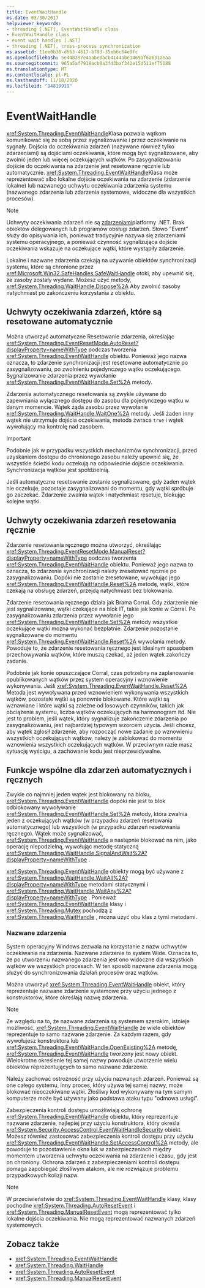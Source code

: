 ```yaml
---
title: EventWaitHandle
ms.date: 03/30/2017
helpviewer_keywords:
- threading [.NET], EventWaitHandle class
- EventWaitHandle class
- event wait handles [.NET]
- threading [.NET], cross-process synchronization
ms.assetid: 11ee0b38-d663-4617-b793-35eb6c64e9fc
ms.openlocfilehash: 5e448397e4aabe0acb4144abe1469af6a631aeaa
ms.sourcegitcommit: 965a5af7918acb0a3fd3baf342e15d511ef75188
ms.translationtype: MT
ms.contentlocale: pl-PL
ms.lasthandoff: 11/18/2020
ms.locfileid: "94819919"
---
```

# <a name="eventwaithandle"></a>EventWaitHandle

<xref:System.Threading.EventWaitHandle>Klasa pozwala wątkom komunikować się ze sobą przez sygnalizowanie i przez oczekiwanie na sygnały. Dojścia do oczekiwania zdarzeń (nazywane również tylko zdarzeniami) są dojściami oczekiwania, które mogą być sygnalizowane, aby zwolnić jeden lub więcej oczekujących wątków. Po zasygnalizowaniu dojście do oczekiwania na zdarzenie jest resetowane ręcznie lub automatycznie. <xref:System.Threading.EventWaitHandle>Klasa może reprezentować albo lokalne dojście oczekiwania na zdarzenie (zdarzenie lokalne) lub nazwanego uchwytu oczekiwania zdarzenia systemu (nazwanego zdarzenia lub zdarzenia systemowe, widoczne dla wszystkich procesów).  
  
> [!NOTE]
> Uchwyty oczekiwania zdarzeń nie są [zdarzeniami](../events/index.md)platformy .NET. Brak obiektów delegowanych lub programów obsługi zdarzeń. Słowo "Event" służy do opisywania ich, ponieważ tradycyjnie nazywa się zdarzeniami systemu operacyjnego, a ponieważ czynność sygnalizująca dojście oczekiwania wskazuje na oczekujące wątki, które wystąpiły zdarzenie.  
  
 Lokalne i nazwane zdarzenia czekają na używanie obiektów synchronizacji systemu, które są chronione przez <xref:Microsoft.Win32.SafeHandles.SafeWaitHandle> otoki, aby upewnić się, że zasoby zostały wydane. Możesz użyć metody, <xref:System.Threading.WaitHandle.Dispose%2A> Aby zwolnić zasoby natychmiast po zakończeniu korzystania z obiektu.  
  
## <a name="event-wait-handles-that-reset-automatically"></a>Uchwyty oczekiwania zdarzeń, które są resetowane automatycznie  
 Można utworzyć automatyczne Resetowanie zdarzenia, określając <xref:System.Threading.EventResetMode.AutoReset?displayProperty=nameWithType> podczas tworzenia <xref:System.Threading.EventWaitHandle> obiektu. Ponieważ jego nazwa oznacza, to zdarzenie synchronizacji jest resetowane automatycznie po zasygnalizowaniu, po zwolnieniu pojedynczego wątku oczekującego. Sygnalizowanie zdarzenia przez wywołanie <xref:System.Threading.EventWaitHandle.Set%2A> metody.  
  
 Zdarzenia automatycznego resetowania są zwykle używane do zapewniania wyłącznego dostępu do zasobu dla pojedynczego wątku w danym momencie. Wątek żąda zasobu przez wywołanie <xref:System.Threading.WaitHandle.WaitOne%2A> metody. Jeśli żaden inny wątek nie utrzymuje dojścia oczekiwania, metoda zwraca `true` i wątek wywołujący ma kontrolę nad zasobem.  
  
> [!IMPORTANT]
> Podobnie jak w przypadku wszystkich mechanizmów synchronizacji, przed uzyskaniem dostępu do chronionego zasobu należy upewnić się, że wszystkie ścieżki kodu oczekują na odpowiednie dojście oczekiwania. Synchronizacja wątków jest spółdzielnią.  
  
 Jeśli automatyczne resetowanie zostanie sygnalizowane, gdy żaden wątek nie oczekuje, pozostaje zasygnalizowani do momentu, gdy wątki spróbuje go zaczekać. Zdarzenie zwalnia wątek i natychmiast resetuje, blokując kolejne wątki.  
  
## <a name="event-wait-handles-that-reset-manually"></a>Uchwyty oczekiwania zdarzeń resetowania ręcznie  
 Zdarzenie resetowania ręcznego można utworzyć, określając <xref:System.Threading.EventResetMode.ManualReset?displayProperty=nameWithType> podczas tworzenia <xref:System.Threading.EventWaitHandle> obiektu. Ponieważ jego nazwa to oznacza, to zdarzenie synchronizacji należy zresetować ręcznie po zasygnalizowaniu. Dopóki nie zostanie zresetowane, wywołując jego <xref:System.Threading.EventWaitHandle.Reset%2A> metodę, wątki, które czekają na obsługę zdarzeń, przejdą natychmiast bez blokowania.  
  
 Zdarzenie resetowania ręcznego działa jak Brama Corral. Gdy zdarzenie nie jest sygnalizowane, wątki czekające na blok IT, takie jak konie w Corral. Po zasygnalizowaniu zdarzenia przez wywołanie jego <xref:System.Threading.EventWaitHandle.Set%2A> metody wszystkie oczekujące wątki można wykonać bezpłatnie. Zdarzenie pozostanie sygnalizowane do momentu <xref:System.Threading.EventWaitHandle.Reset%2A> wywołania metody. Powoduje to, że zdarzenie resetowania ręcznego jest idealnym sposobem przechowywania wątków, które muszą czekać, aż jeden wątek zakończy zadanie.  
  
 Podobnie jak konie opuszczające Corral, czas potrzebny na zaplanowanie opublikowanych wątków przez system operacyjny i wznowienie wykonywania. Jeśli <xref:System.Threading.EventWaitHandle.Reset%2A> Metoda jest wywoływana przed wznowieniem wykonywania wszystkich wątków, pozostałe wątki są ponownie blokowane. Które wątki są wznawiane i które wątki są zależne od losowych czynników, takich jak obciążenie systemu, liczba wątków oczekujących na harmonogram itd. Nie jest to problem, jeśli wątek, który sygnalizuje zakończenie zdarzenia po zasygnalizowaniu, jest najbardziej typowym wzorcem użycia. Jeśli chcesz, aby wątek zgłosił zdarzenie, aby rozpocząć nowe zadanie po wznowieniu wszystkich oczekujących wątków, należy je zablokować do momentu wznowienia wszystkich oczekujących wątków. W przeciwnym razie masz sytuację wyścigu, a zachowanie kodu jest nieprzewidywalne.  
  
## <a name="features-common-to-automatic-and-manual-events"></a>Funkcje wspólne dla zdarzeń automatycznych i ręcznych  
 Zwykle co najmniej jeden wątek jest blokowany na bloku, <xref:System.Threading.EventWaitHandle> dopóki nie jest to blok odblokowany wywoływanie <xref:System.Threading.EventWaitHandle.Set%2A> metody, która zwalnia jeden z oczekujących wątków (w przypadku zdarzeń resetowania automatycznego) lub wszystkich (w przypadku zdarzeń resetowania ręcznego). Wątek może sygnalizować, <xref:System.Threading.EventWaitHandle> a następnie blokować na nim, jako operację niepodzielną, wywołując metodę statyczną <xref:System.Threading.WaitHandle.SignalAndWait%2A?displayProperty=nameWithType> .  
  
 <xref:System.Threading.EventWaitHandle> obiekty mogą być używane z <xref:System.Threading.WaitHandle.WaitAll%2A?displayProperty=nameWithType> metodami statycznymi i <xref:System.Threading.WaitHandle.WaitAny%2A?displayProperty=nameWithType> . Ponieważ <xref:System.Threading.EventWaitHandle> klasy i <xref:System.Threading.Mutex> pochodzą z <xref:System.Threading.WaitHandle> , można użyć obu klas z tymi metodami.  
  
### <a name="named-events"></a>Nazwane zdarzenia  
 System operacyjny Windows zezwala na korzystanie z nazw uchwytów oczekiwania na zdarzenia. Nazwane zdarzenie to system Wide. Oznacza to, że po utworzeniu nazwanego zdarzenia jest ono widoczne dla wszystkich wątków we wszystkich procesach. W ten sposób nazwane zdarzenia mogą służyć do synchronizowania działań procesów oraz wątków.  
  
 Można utworzyć <xref:System.Threading.EventWaitHandle> obiekt, który reprezentuje nazwane zdarzenie systemowe przy użyciu jednego z konstruktorów, które określają nazwę zdarzenia.  
  
> [!NOTE]
> Ze względu na to, że nazwane zdarzenia są systemem szerokim, istnieje możliwość, <xref:System.Threading.EventWaitHandle> że wiele obiektów reprezentuje to samo nazwane zdarzenie. Za każdym razem, gdy wywołujesz konstruktora lub <xref:System.Threading.EventWaitHandle.OpenExisting%2A> metodę, <xref:System.Threading.EventWaitHandle> tworzony jest nowy obiekt. Wielokrotne określenie tej samej nazwy powoduje utworzenie wielu obiektów reprezentujących to samo nazwane zdarzenie.  
  
 Należy zachować ostrożność przy użyciu nazwanych zdarzeń. Ponieważ są one całego systemu, inny proces, który używa tej samej nazwy, może blokować nieoczekiwane wątki. Złośliwy kod wykonywany na tym samym komputerze może być używany jako podstawa ataku typu "odmowa usługi".  
  
 Zabezpieczenia kontroli dostępu umożliwiają ochronę <xref:System.Threading.EventWaitHandle> obiektu, który reprezentuje nazwane zdarzenie, najlepiej przy użyciu konstruktora, który określa <xref:System.Security.AccessControl.EventWaitHandleSecurity> obiekt. Możesz również zastosować zabezpieczenia kontroli dostępu przy użyciu <xref:System.Threading.EventWaitHandle.SetAccessControl%2A> metody, ale powoduje to pozostawienie okna luk w zabezpieczeniach między momentem utworzenia uchwytu oczekiwania na zdarzenie i czasu, gdy jest on chroniony. Ochrona zdarzeń z zabezpieczeniami kontroli dostępu pomaga zapobiegać złośliwym atakom, ale nie rozwiązuje problemu przypadkowych kolizji nazw.  
  
> [!NOTE]
> W przeciwieństwie do <xref:System.Threading.EventWaitHandle> klasy, klasy pochodne <xref:System.Threading.AutoResetEvent> i <xref:System.Threading.ManualResetEvent> mogą reprezentować tylko lokalne dojścia oczekiwania. Nie mogą reprezentować nazwanych zdarzeń systemowych.  
  
## <a name="see-also"></a>Zobacz także

- <xref:System.Threading.EventWaitHandle>
- <xref:System.Threading.WaitHandle>
- <xref:System.Threading.AutoResetEvent>
- <xref:System.Threading.ManualResetEvent>
